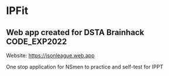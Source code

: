 # IPFit
## Web app created for DSTA Brainhack CODE_EXP2022

Website: https://jsonleague.web.app

One stop application for NSmen to practice and self-test for IPPT
